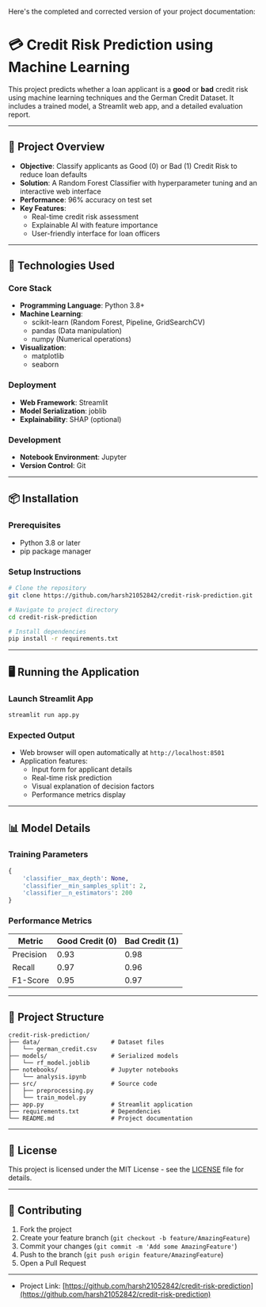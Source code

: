 Here's the completed and corrected version of your project documentation:

# 💳 Credit Risk Prediction using Machine Learning

This project predicts whether a loan applicant is a **good** or **bad** credit risk using machine learning techniques and the German Credit Dataset. It includes a trained model, a Streamlit web app, and a detailed evaluation report.

---

## 🚀 Project Overview

- **Objective**: Classify applicants as Good (0) or Bad (1) Credit Risk to reduce loan defaults
- **Solution**: A Random Forest Classifier with hyperparameter tuning and an interactive web interface
- **Performance**: 96% accuracy on test set
- **Key Features**:
  - Real-time credit risk assessment
  - Explainable AI with feature importance
  - User-friendly interface for loan officers

---

## 🧠 Technologies Used

### Core Stack
- **Programming Language**: Python 3.8+
- **Machine Learning**:
  - scikit-learn (Random Forest, Pipeline, GridSearchCV)
  - pandas (Data manipulation)
  - numpy (Numerical operations)
- **Visualization**:
  - matplotlib
  - seaborn

### Deployment
- **Web Framework**: Streamlit
- **Model Serialization**: joblib
- **Explainability**: SHAP (optional)

### Development
- **Notebook Environment**: Jupyter
- **Version Control**: Git

---

## 📦 Installation

### Prerequisites
- Python 3.8 or later
- pip package manager

### Setup Instructions
```bash
# Clone the repository
git clone https://github.com/harsh21052842/credit-risk-prediction.git

# Navigate to project directory
cd credit-risk-prediction

# Install dependencies
pip install -r requirements.txt
```

---

## 🖥️ Running the Application

### Launch Streamlit App
```bash
streamlit run app.py
```

### Expected Output
- Web browser will open automatically at `http://localhost:8501`
- Application features:
  - Input form for applicant details
  - Real-time risk prediction
  - Visual explanation of decision factors
  - Performance metrics display

---

## 📊 Model Details

### Training Parameters
```python
{
    'classifier__max_depth': None,
    'classifier__min_samples_split': 2,
    'classifier__n_estimators': 200
}
```

### Performance Metrics
| Metric        | Good Credit (0) | Bad Credit (1) |
|---------------|-----------------|----------------|
| Precision     | 0.93            | 0.98           |
| Recall        | 0.97            | 0.96           |
| F1-Score      | 0.95            | 0.97           |

---

## 📂 Project Structure
```
credit-risk-prediction/
├── data/                    # Dataset files
│   └── german_credit.csv
├── models/                  # Serialized models
│   └── rf_model.joblib
├── notebooks/               # Jupyter notebooks
│   └── analysis.ipynb
├── src/                     # Source code
│   ├── preprocessing.py
│   └── train_model.py
├── app.py                   # Streamlit application
├── requirements.txt         # Dependencies
└── README.md                # Project documentation
```

---

## 📝 License
This project is licensed under the MIT License - see the [LICENSE](LICENSE) file for details.

---

## 🤝 Contributing
1. Fork the project
2. Create your feature branch (`git checkout -b feature/AmazingFeature`)
3. Commit your changes (`git commit -m 'Add some AmazingFeature'`)
4. Push to the branch (`git push origin feature/AmazingFeature`)
5. Open a Pull Request

---

- Project Link: [https://github.com/harsh21052842/credit-risk-prediction](https://github.com/harsh21052842/credit-risk-prediction)
